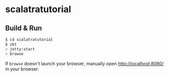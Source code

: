 # scalatratutorial #

## Build & Run ##

```sh
$ cd scalatratutorial
$ sbt
> jetty:start
> browse
```

If `browse` doesn't launch your browser, manually open [http://localhost:8080/](http://localhost:8080/) in your browser.

